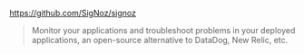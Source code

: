https://github.com/SigNoz/signoz 

> Monitor your applications and troubleshoot problems in your deployed applications, an open-source alternative to DataDog, New Relic, etc.

